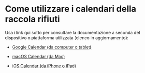 # Come utilizzare i calendari della raccola rifiuti

Usa i link qui sotto per consultare la documentazione a seconda del dispositivo o piattaforma utilizzata (elenco in aggiornamento):

- [Google Calendar (da computer o tablet)](google/google_calendar_pc.md)

- [macOS Calendar (da Mac)](apple/macOS/macos_calendar.md)

- [iOS Calendar (da iPhone o iPad)](apple/iOS/ios_calendar.md)